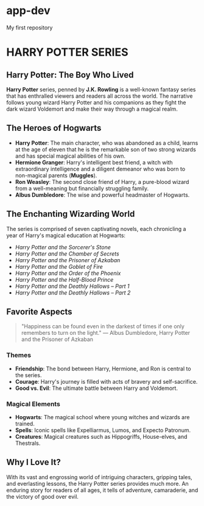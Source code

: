 # app-dev
My first repository

# HARRY POTTER SERIES

## Harry Potter: The Boy Who Lived
**Harry Potter** series, penned by **J.K. Rowling** is a well-known fantasy series that has enthralled viewers and readers all across the world. The narrative follows young wizard Harry Potter and his companions as they fight the dark wizard Voldemort and make their way through a magical realm.

## The Heroes of Hogwarts
- **Harry Potter**: The main character, who was abandoned as a child, learns at the age of eleven that he is the remarkable son of two strong wizards and has special magical abilities of his own.
- **Hermione Granger**: Harry's intelligent best friend, a witch with extraordinary intelligence and a diligent demeanor who was born to non-magical parents (**Muggles**).
- **Ron Weasley**: The second close friend of Harry, a pure-blood wizard from a well-meaning but financially struggling family.
- **Albus Dumbledore**: The wise and powerful headmaster of Hogwarts.

## The Enchanting Wizarding World
The series is comprised of seven captivating novels, each chronicling a year of Harry's magical education at Hogwarts:
- *Harry Potter and the Sorcerer's Stone*
- *Harry Potter and the Chamber of Secrets*
- *Harry Potter and the Prisoner of Azkaban*
- *Harry Potter and the Goblet of Fire*
- *Harry Potter and the Order of the Phoenix*
- *Harry Potter and the Half-Blood Prince*
- *Harry Potter and the Deathly Hallows – Part 1*
- *Harry Potter and the Deathly Hallows – Part 2*

## Favorite Aspects
> "Happiness can be found even in the darkest of times if one only remembers to turn on the light."
— Albus Dumbledore, Harry Potter and the Prisoner of Azkaban

### Themes
- **Friendship**: The bond between Harry, Hermione, and Ron is central to the series.
- **Courage**: Harry's journey is filled with acts of bravery and self-sacrifice.
- **Good vs. Evil**: The ultimate battle between Harry and Voldemort.

### Magical Elements
- **Hogwarts**: The magical school where young witches and wizards are trained.
- **Spells**: Iconic spells like Expelliarmus, Lumos, and Expecto Patronum.
- **Creatures**: Magical creatures such as Hippogriffs, House-elves, and Thestrals.

## Why I Love It?
With its vast and engrossing world of intriguing characters, gripping tales, and everlasting lessons, the Harry Potter series provides much more. An enduring story for readers of all ages, it tells of adventure, camaraderie, and the victory of good over evil.
